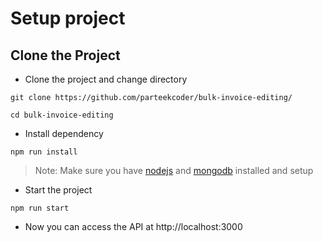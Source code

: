# Setup project

## Clone the Project

- Clone the project and change directory

```
git clone https://github.com/parteekcoder/bulk-invoice-editing/

cd bulk-invoice-editing
```

- Install dependency

```
npm run install
```

> Note: Make sure you have [nodejs](https://nodejs.org/en/download) and [mongodb](https://www.mongodb.com/docs/manual/installation/) installed and setup

- Start the project

```
npm run start
```
- Now you can access the API at http://localhost:3000